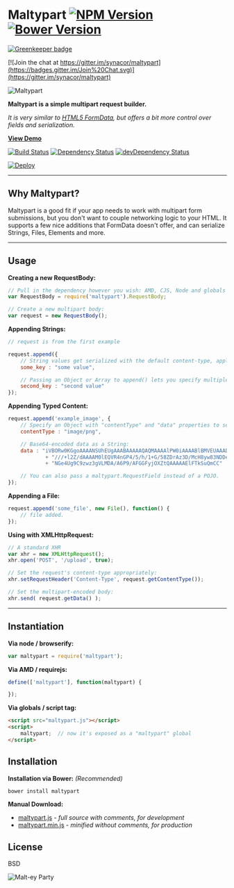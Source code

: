 Maltypart [![NPM Version](http://img.shields.io/npm/v/maltypart.svg?style=flat)](https://www.npmjs.org/package/maltypart) [![Bower Version](http://img.shields.io/bower/v/maltypart.svg?style=flat)](http://bower.io/search/?q=maltypart)
=========

[![Greenkeeper badge](https://badges.greenkeeper.io/synacor/maltypart.svg)](https://greenkeeper.io/)

[![Join the chat at https://gitter.im/synacor/maltypart](https://badges.gitter.im/Join%20Chat.svg)](https://gitter.im/synacor/maltypart)

![Maltypart](logo.png)

**Maltypart is a simple multipart request builder.**

*It is very similar to [HTML5 FormData](https://developer.mozilla.org/en-US/docs/Web/API/FormData),
but offers a bit more control over fields and serialization.*

**[View Demo](http://maltypart.herokuapp.com/demo)**

[![Build Status](https://img.shields.io/travis/synacor/maltypart.svg?style=flat&branch=master)](https://travis-ci.org/synacor/maltypart)
[![Dependency Status](http://img.shields.io/david/synacor/maltypart.svg?style=flat)](https://david-dm.org/synacor/maltypart)
[![devDependency Status](http://img.shields.io/david/dev/synacor/maltypart.svg?style=flat)](https://david-dm.org/synacor/maltypart#info=devDependencies)

[![Deploy](https://www.herokucdn.com/deploy/button.png)](https://heroku.com/deploy)


---


Why Maltypart?
--------------

Maltypart is a good fit if your app needs to work with multipart form submissions,
but you don't want to couple networking logic to your HTML. It supports a few nice
additions that FormData doesn't offer, and can serialize Strings, Files, Elements and more.


---


Usage
-----


**Creating a new RequestBody:**

```js
// Pull in the dependency however you wish: AMD, CJS, Node and globals are all supported
var RequestBody = require('maltypart').RequestBody;

// Create a new multipart body:
var request = new RequestBody();
```


**Appending Strings:**

```js
// request is from the first example

request.append({
	// String values get serialized with the default content-type, application/octet-stream:
	some_key : "some value",

	// Passing an Object or Array to append() lets you specify multiple fields at once
	second_key : "second value"
});
```


**Appending Typed Content:**

```js
request.append('example_image', {
	// Specify an Object with "contentType" and "data" properties to set your own content-type:
	contentType : "image/png",

	// Base64-encoded data as a String:
	data : "iVBORw0KGgoAAAANSUhEUgAAABAAAAAQAQMAAAAlPW0iAAAABlBMVEUAAAD"
			+ "///+l2Z/dAAAAM0lEQVR4nGP4/5/h/1+G/58ZDrAz3D/McH8yw83NDDe"
			+ "NGe4Ug9C9zwz3gVLMDA/A6P9/AFGGFyjOXZtQAAAAAElFTkSuQmCC"

	// You can also pass a maltypart.RequestField instead of a POJO.
});
```


**Appending a File:**

```js
request.append('some_file', new File(), function() {
	// file added.
});
```


**Using with XMLHttpRequest:**

```js
// A standard XHR
var xhr = new XMLHttpRequest();
xhr.open('POST', '/upload', true);

// Set the request's content-type appropriately:
xhr.setRequestHeader('Content-Type', request.getContentType());

// Set the multipart-encoded body:
xhr.send( request.getData() );
```


---


Instantiation
-------------

**Via node / browserify:**

```js
var maltypart = require('maltypart');
```

**Via AMD / requirejs:**

```js
define(['maltypart'], function(maltypart) {

});
```

**Via globals / script tag:**

```html
<script src="maltypart.js"></script>
<script>
	maltypart;  // now it's exposed as a "maltypart" global
</script>
```


Installation
------------

**Installation via Bower:** *(Recommended)*

```bash
bower install maltypart
```

**Manual Download:**

- [maltypart.js](dist/maltypart.js) - *full source with comments, for development*
- [maltypart.min.js](dist/maltypart.min.js) - *minified without comments, for production*


License
-------

BSD


![Malt-ey Party](http://26.media.tumblr.com/tumblr_m26u79as6N1qzdzbuo1_500.jpg)
